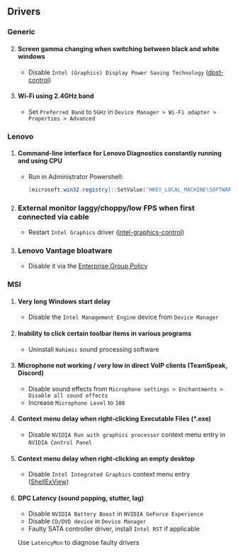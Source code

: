 ## Drivers

### Generic
   2. #### Screen gamma changing when switching between black and white windows
      - Disable `Intel (Graphics) Display Power Saving Technology` ([dpst-control](https://github.com/orev/dpst-control))

   3. #### Wi-Fi using 2.4GHz band
      - Set `Preferred Band` to `5GHz` in `Device Manager > Wi-Fi adapter > Properties > Advanced`

### Lenovo
   1. #### Command-line interface for Lenovo Diagnostics constantly running and using CPU
      - Run in Administrator Powershell:

         ```powershell
         [microsoft.win32.registry]::SetValue("HKEY_LOCAL_MACHINE\SOFTWARE\Microsoft\Windows NT\CurrentVersion\Image File Execution Options\LenovoDiagnosticsCLI.exe", "Debugger", "systray.exe")
         ```

   2. ### External monitor laggy/choppy/low FPS when first connected via cable
      - Restart `Intel Graphics` driver ([intel-graphics-control](scripts/intel-graphics-control/README.md))

   3. ### Lenovo Vantage bloatware
      - Disable it via the [Enterprise Group Policy](Regs/Lenovo%20Vantage/README.md)

### MSI
1. #### Very long Windows start delay
   - Disable the `Intel Management Engine` device from `Device Manager`

2. #### Inability to click certain toolbar items in various programs
   - Uninstall `Nahimic` sound processing software

3. #### Microphone not working / very low in direct VoIP clients (TeamSpeak, Discord)
   - Disable sound effects from `Microphone settings > Enchantments > Disable all sound effects`
   - Increase `Microphone Level` to `100`

4. #### Context menu delay when right-clicking Executable Files (*.exe)
   - Disable `NVIDIA Run with graphics processor` context menu entry in `NVIDIA Control Panel`

5. #### Context menu delay when right-clicking an empty desktop
   - Disable `Intel Integrated Graphics` context menu entry ([ShellExView](https://www.nirsoft.net/utils/shexview.html))

6. #### DPC Latency (sound popping, stutter, lag)
   - Disable `NVIDIA Battery Boost` in `NVIDIA GeForce Experience`
   - Disable `CD/DVD device` in `Device Manager`
   - Faulty SATA controller driver, install `Intel RST` if applicable

   Use `LatencyMon` to diagnose faulty drivers
